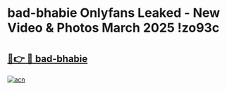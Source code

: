 # bad-bhabie Onlyfans Leaked - New Video & Photos March 2025 !zo93c

# <h2><a href="https://4hrfzw.iuczelnia.edu.pl?title=bad-bhabie&ref=zo93c">🔗👉 🔴 bad-bhabie</a></h2>

[![acn](https://github.com/user-attachments/assets/0f9c940e-d8b0-45ae-aac7-cd30a18b3e1c)](https://4hrfzw.iuczelnia.edu.pl?title=bad-bhabie&ref=zo93c)

